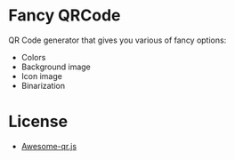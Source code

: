 # Fancy QRCode

QR Code generator that gives you various of fancy options:

- Colors
- Background image
- Icon image
- Binarization

# License

- [Awesome-qr.js](https://github.com/SumiMakito/Awesome-qr.js/blob/master/LICENSE)